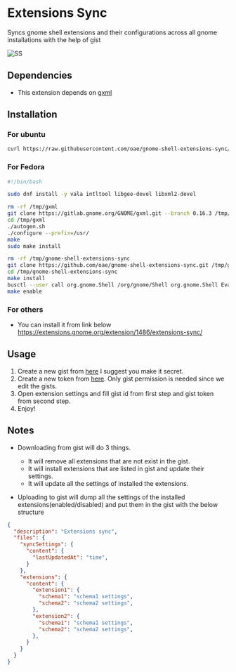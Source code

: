 # Extensions Sync

Syncs gnome shell extensions and their configurations across all gnome installations with the help of gist

![SS](https://i.imgur.com/2vJ89Zo.jpg)

## Dependencies

* This extension depends on [gxml](https://gitlab.gnome.org/GNOME/gxml.git)

## Installation

### For ubuntu
```bash
curl https://raw.githubusercontent.com/oae/gnome-shell-extensions-sync/master/installer.sh | bash
```

### For Fedora
```bash
#!/bin/bash

sudo dnf install -y vala intltool libgee-devel libxml2-devel

rm -rf /tmp/gxml
git clone https://gitlab.gnome.org/GNOME/gxml.git --branch 0.16.3 /tmp/gxml
cd /tmp/gxml
./autogen.sh
./configure --prefix=/usr/
make
sudo make install

rm -rf /tmp/gnome-shell-extensions-sync
git clone https://github.com/oae/gnome-shell-extensions-sync.git /tmp/gnome-shell-extensions-sync
cd /tmp/gnome-shell-extensions-sync
make install
busctl --user call org.gnome.Shell /org/gnome/Shell org.gnome.Shell Eval s 'Meta.restart("Restarting…")'
make enable

```

### For others

* You can install it from link below
https://extensions.gnome.org/extension/1486/extensions-sync/

## Usage

1. Create a new gist from [here](https://gist.github.com/) I suggest you make it secret.
2. Create a new token from [here](https://github.com/settings/tokens/new). Only gist permission is needed since we edit the gists.
3. Open extension settings and fill gist id from first step and gist token from second step.
4. Enjoy!

## Notes

* Downloading from gist will do 3 things.
  - It will remove all extensions that are not exist in the gist.
  - It will install extensions that are listed in gist and update their settings.
  - It will update all the settings of installed the extensions.
  
* Uploading to gist will dump all the settings of the installed extensions(enabled/disabled) and put them in the gist with the below structure
```json
{
  "description": "Extensions sync",
  "files": {
    "syncSettings": {
      "content": {
        "lastUpdatedAt": "time",
      }
    },
    "extensions": {
      "content": {
        "extension1": {
          "schema1": "schema1 settings",
          "schema2": "schema2 settings",
        },
        "extension2": {
          "schema1": "schema1 settings",
          "schema2": "schema2 settings",
        },
      }
    }
  }
}
```

